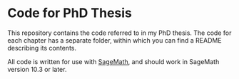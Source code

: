 # Code for PhD Thesis

This repository contains the code referred to in my PhD thesis. The code for each chapter has a separate folder, within which you can find a README describing its contents.

All code is written for use with [SageMath](https://www.sagemath.org/), and should work in SageMath version 10.3 or later.